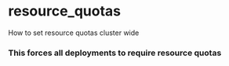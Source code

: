 # resource_quotas
How to set resource quotas cluster wide

### This forces all deployments to require resource quotas

